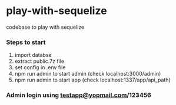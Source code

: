 # play-with-sequelize
codebase to play with sequelize

### Steps to start
1. import databse
2. extract public.7z file
3. set config in .env file
4. npm run admin to start admin (check localhost:3000/admin)
5. npm run admin to start app (check localhost:1337/app/api_path)
   
### Admin login using testapp@yopmail.com/123456
